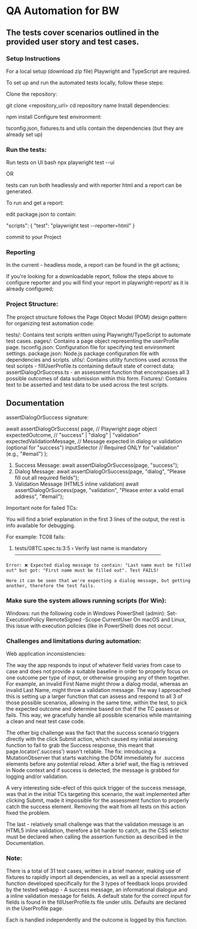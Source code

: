 # QA Automation for BW

## The tests cover scenarios outlined in the provided user story and test cases.

### Setup Instructions

For a local setup (download zip file) Playwright and TypeScript are required.

To set up and run the automated tests locally, follow these steps:

Clone the repository:

git clone <repository_url>
cd repository name
Install dependencies:

npm install
Configure test environment:

tsconfig.json, fixtures.ts and utils contain the dependencies (but they are already set up)

### Run the tests:

Run tests on UI bash npx playwright test --ui 

OR 

tests can run both headlessly and with reporter html and a report can be generated.

To run and get a report:

edit package.json to contain:

"scripts": {
  "test": "playwright test --reporter=html"
}

commit to your Project

### Reporting

In the current - headless mode, a report can be found in the git actions;

If you're looking for a downloadable report, follow the steps above to configure reporter and you will find your report in playwright-report/ as it is already configured;

### Project Structure:

The project structure follows the Page Object Model (POM) design pattern for organizing test automation code:

tests/: Contains test scripts written using Playwright/TypeScript to automate test cases.
pages/: Contains a page object representing the userProfile page.
tsconfig.json: Configuration file for specifying test environment settings.
package.json: Node.js package configuration file with dependencies and scripts.
utils/: Contains utility functions used across the test scripts - fillUserProfile.ts containing default state of correct data; assertDialogOrSuccess.ts - an assessment function that encompasses all 3 possible outcomes of data submission within this form.
Fixtures/: Contains text to be asserted and test data to be used across the test scripts.

## Documentation

assertDialogOrSuccess signature:

await assertDialogOrSuccess(
  page,                      // Playwright page object
  expectedOutcome,           // "success" | "dialog" | "validation"
  expectedValidationMessage, // Message expected in dialog or validation (optional for "success")
  inputSelector              // Required ONLY for "validation" (e.g., "#email")
);

1. Success Message: await assertDialogOrSuccess(page, "success");
2. Dialog Message: await assertDialogOrSuccess(page, "dialog", "Please fill out all required fields");
3. Validation Message (HTML5 inline validation) await assertDialogOrSuccess(page, "validation", "Please enter a valid email address", "#email");

Important note for failed TCs:

You will find a brief explanation in the first 3 lines of the output, the rest is info available for debugging.

For example: TC08 fails:
  1) tests/08TC.spec.ts:3:5 › Verify last name is mandatory ────────────────────────────────────────

    Error: ❌ Expected dialog message to contain: "Last name must be filled out" but got: "First name must be filled out". Test FAILS!
	
	Here it can be seen that we're expecting a dialog message, but getting another, therefore the test fails.

### Make sure the system allows running scripts (for Win):
Windows: run the following code in Windows PowerShell (admin): Set-ExecutionPolicy RemoteSigned -Scope CurrentUser
On macOS and Linux, this issue with execution policies (like in PowerShell) does not occur.

### Challenges and limitations during automation:

Web application inconsistencies: 

The way the app responds to input of whatever field varies from case to case and does not provide a suitable baseline in order to properly focus on one outcome per type of input, or otherwise grouping any of them together.
For example, an invalid First Name might throw a dialog modal, whereas an invalid Last Name, might throw a validation message.
The way I approached this is setting up a larger function that can assess and respond to all 3 of those possible scenarios, allowing in the same time, within the test, to pick the expected outcome and determine based on that if the TC passes or fails.
This way, we gracefully handle all possible scenarios while maintaining a clean and neat test case code.

The other big challenge was the fact that the success scenario triggers directly with the click Submit action, which caused my initial assessing function to fail to grab the Success response, this meant that page.locator('.success') wasn't reliable.
The fix: introducing a MutationObserver that starts watching the DOM immediately for .success elements before any potential reload.
After a brief wait, the flag is retrieved in Node context and if success is detected, the message is grabbed for logging and/or validation.

A very interesting side-efect of this quick trigger of the success message, was that in the initial TCs targeting this scenario, the wait implemented after clicking Submit, made it impossible for the assessment function to properly catch the success element.
Removing the wait from all tests on this action fixed the problem.

The last - relatively small challenge was that the validation message is an HTML5 inline validation, therefore a bit harder to catch, as the CSS selector must be declared when calling the assertion function as described in the Documentation.

### Note:

There is a total of 31 test cases, written in a brief manner, making use of fixtures to rapidly import all dependencies, as well as a special assessment function developed specifically for the 3 types of feedback loops provided by the tested webapp - A success message, an informational dialogue and a inline validation message for fields.
A default state for the correct input for fields is found in the fillUserProfile.ts file under utils. Defaults are declared in the UserProfile page.

Each is handled independently and the outcome is logged by this function.


